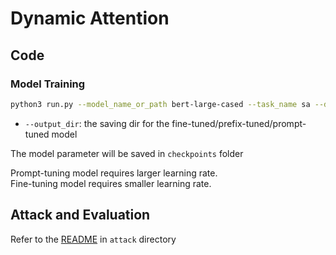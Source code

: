 # Dynamic Attention

## Code
### Model Training
```bash
python3 run.py --model_name_or_path bert-large-cased --task_name sa --dataset_name amazon --do_train --do_eval --max_seq_length 128 --per_device_train_batch_size 16 --learning_rate 1e-5 --num_train_epochs 10 --pre_seq_len 16 --output_dir checkpoints/amazon-bert-test/ --overwrite_output_dir --hidden_dropout_prob 0.1 --seed 44 --save_strategy no --evaluation_strategy epoch
```
- `--output_dir`: the saving dir for the fine-tuned/prefix-tuned/prompt-tuned model

The model parameter will be saved in `checkpoints` folder

Prompt-tuning model requires larger learning rate.\
Fine-tuning model requires smaller learning rate.


## Attack and Evaluation
Refer to the [README](attack/README.md) in ```attack``` directory
